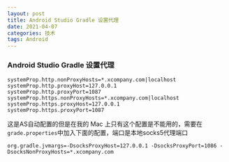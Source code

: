 ```yaml
---
layout: post
title: Android Studio Gradle 设置代理
date: 2021-04-07
categories: 技术
tags: Android
---
```


### Android Studio Gradle 设置代理

~~~properties
systemProp.http.nonProxyHosts=*.xcompany.com|localhost
systemProp.http.proxyHost=127.0.0.1
systemProp.http.proxyPort=1087
systemProp.https.nonProxyHosts=*.xcompany.com|localhost
systemProp.https.proxyHost=127.0.0.1
systemProp.https.proxyPort=1087
~~~

这是AS自动配置的但是在我的 Mac 上只有这个配置是不能用的，需要在`grade.properties`中加入下面的配置，端口是本地socks5代理端口

~~~properties
org.gradle.jvmargs=-DsocksProxyHost=127.0.0.1 -DsocksProxyPort=1086 -DsocksNonProxyHosts=*.xcompany.com
~~~



